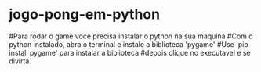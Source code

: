 # jogo-pong-em-python

#Para rodar o game você precisa instalar o python na sua maquina
#Com o python instalado, abra o terminal e instale a biblioteca 'pygame'
#Use 'pip install pygame' para instalar a biblioteca
#depois clique no executavel e se divirta. 
